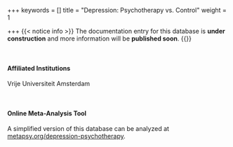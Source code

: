+++
keywords = []
title = "Depression: Psychotherapy vs. Control"
weight = 1

+++
{{< notice info >}} The documentation entry for this database is **under construction** and more information will be **published soon**. {{</notice>}}

<br>

#### Affiliated Institutions

Vrije Universiteit Amsterdam

<br>

#### Online Meta-Analysis Tool

A simplified version of this database can be analyzed at <a href="https://www.metapsy.org/depression-psychotherapy" target="_blank">metapsy.org/depression-psychotherapy</a>.

<br>
